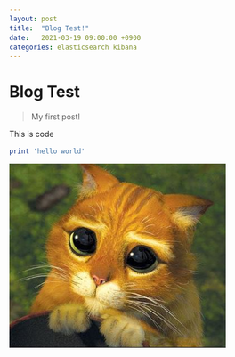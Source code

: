 ```yaml
---
layout: post
title:  "Blog Test!"
date:   2021-03-19 09:00:00 +0900
categories: elasticsearch kibana
---
```


# Blog Test
> My first post!

This is code
```ruby
print 'hello world'
```


![cat](/public/img/cat.JPG)